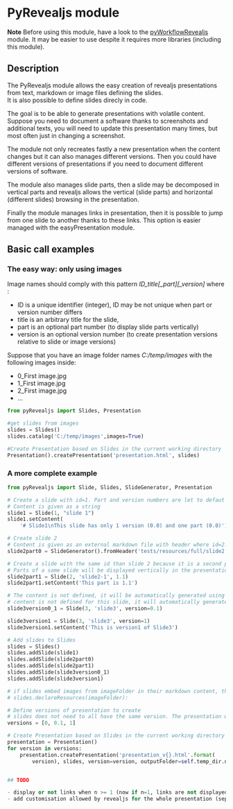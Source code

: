 # PyRevealjs module

**Note** Before using this module, have a look to the [pyWorkflowRevealjs](https://github.com/20centcroak/pyWorkflowRevealjs) module. It may be easier to use despite it requires more libraries (including this module).

## Description

The PyRevealjs module allows the easy creation of revealjs presentations from text, markdown or image files defining the slides.  
It is also possible to define slides direcly in code.

The goal is to be able to generate presentations with volatile content. 
Suppose you need to document a software thanks to screenshots and additional texts, you will need to update this presentation many times, but most often just in changing a screenshot.

The module not only recreates fastly a new presentation when the content changes but it can also manages different versions. 
Then you could have different versions of presentations if you need to document different versions of software.

The module also manages slide parts, then a slide may be decomposed in vertical parts and revealjs allows the vertical (slide parts) and horizontal (different slides) browsing in the presentation.

Finally the module manages links in presentation, then it is possible to jump from one slide to another thanks to these links. This option is easier managed with the easyPresentation module.

## Basic call examples

### The easy way: only using images
Image names should comply with this pattern *ID_title[_part][_version]* where :
- ID is a unique identifier (integer), ID may be not unique when part or version number differs
- title is an arbitrary title for the slide,
- part is an optional part number (to display slide parts vertically)
- version is an optional version number (to create presentation versions relative to slide or image versions)

Suppose that you have an image folder names *C:/temp/images* with the following images inside:
- 0_First image.jpg
- 1_First image.jpg
- 2_First image.jpg
- ... 

```python
from pyRevealjs import Slides, Presentation

#get slides from images
slides = Slides()
slides.catalog('C:/temp/images',images=True)

#Create Presentation based on Slides in the current working directory
Presentation().createPresentation('presentation.html', slides)
```

### A more complete example
```python
from pyRevealjs import Slide, Slides, SlideGenerator, Presentation

# Create a slide with id=1. Part and version numbers are let to defaut values (0.0)
# Content is given as a string
slide1 = Slide(1, "slide 1")
slide1.setContent(
    '# Slide1\nThis slide has only 1 version (0.0) and one part (0.0)')

# Create slide 2
# Content is given as an external markdown file with header where id=2. Part and version numbers are let to defaut values (0.0)
slide2part0 = SlideGenerator().fromHeader('tests/resources/full/slide2.md')

# Create a slide with the same id than slide 2 because it is a second part (part number 1.1) of the same slide
# Parts of a same slide will be displayed vertically in the presentation while different ids are displayed horizontally
slide2part1 = Slide(2, 'slide2-1', 1.1)
slide2part1.setContent('This part is 1.1')

# The content is not defined, it will be automatically generated using the title of the slide
# content is not defined for this slide, it will automatically generated based on its title
slide3version0_1 = Slide(3, 'slide3', version=0.1)

slide3version1 = Slide(3, 'slide3', version=1)
slide3version1.setContent('This is version1 of Slide3')

# Add slides to Slides
slides = Slides()
slides.addSlide(slide1)
slides.addSlide(slide2part0)
slides.addSlide(slide2part1)
slides.addSlide(slide3version0_1)
slides.addSlide(slide3version1)

# if slides embed images from imageFolder in their markdown content, the following line is required:
# slides.declareResources(imageFolder):

# Define versions of presentation to create
# slides does not need to all have the same version. The presentation will find the closest version of slide less than the requested version if not found
versions = [0, 0.1, 1]

# Create Presentation based on Slides in the current working directory
presentation = Presentation()
for version in versions:
    presentation.createPresentation('presentation_v{}.html'.format(
        version), slides, version=version, outputFolder=self.temp_dir.name)


## TODO

- display or not links when n >= 1 (now if n=1, links are not displayed, we suppose that left arraow do the job)
- add customisation allowed by revealjs for the whole presentation (separated settings file) or for individual slide in the header or in the content (span)
```